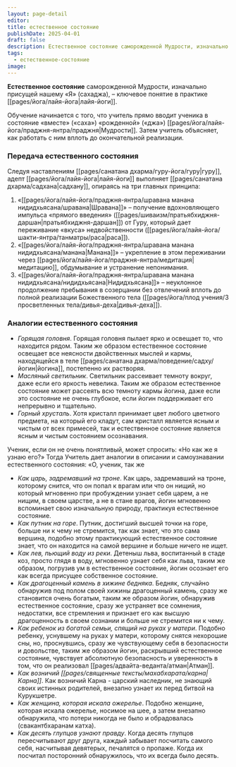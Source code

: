 ```yaml
---
layout: page-detail
editor: 
title: естественное состояние
publishDate: 2025-04-01
draft: false
description: Естественное состояние саморожденной Мудрости, изначально присущей нашему «Я» (сахаджа), – ключевое понятие в практике Лайя-йоги.
tags:
  - естественное-состояние
image:
---
```

**Естественное состояние** саморожденной Мудрости, изначально присущей нашему «Я» (сахаджа), – ключевое понятие в практике [[pages/йога/лайя-йога|лайя-йоги]].

Обучение начинается с того, что учитель прямо вводит ученика в состояние «вместе» («саха») «рожденной» («джа») [[pages/йога/лайя-йога/праджня-янтра/праджня|Мудрости]]. Затем учитель объясняет, как работать с ним вплоть до окончательной реализации.

### Передача естественного состояния

Следуя наставлениям [[pages/санатана дхарма/гуру-йога/гуру|гуру]], адепт [[pages/йога/лайя-йога|лайя-йоги]] выполняет [[pages/санатана дхарма/садхана|садхану]], опираясь на три главных принципа:

1. «[[pages/йога/лайя-йога/праджня-янтра/шравана манана нидидхьясана/шравана|Шравана]]» – получение вдохновляющего импульса «прямого введения» ([[pages/шиваизм/пратьябхиджня-даршан|пратьябхиджня-даршан]]) от Гуру, который дает переживание «вкуса» недвойственности ([[pages/йога/лайя-йога/шакти-янтра/танматры/раса|раса]]).
2. «[[pages/йога/лайя-йога/праджня-янтра/шравана манана нидидхьясана/манана|Манана]]» – укрепление в этом переживании через [[pages/йога/лайя-йога/праджня-янтра/медитация|медитацию]], обдумывание и устранение непонимания.
3. «[[pages/йога/лайя-йога/праджня-янтра/шравана манана нидидхьясана/нидидхьясана|Нидидхьясана]]» – неуклонное продолжение пребывания в созерцании без отвлечений вплоть до полной реализации Божественного тела ([[pages/йога/плод учения/3 просветленных тела/дивья-деха|дивья-деха]]).

### Аналогии естественного состояния

- *Горящая головня*. Горящая головня пылает ярко и освещает то, что находится рядом. Таким же образом естественное состояние освещает все неясности двойственных мыслей и кармы, находящейся в теле [[pages/санатана дхарма/поведение/садху/йогин|йогина]], постепенно их растворяя.
- *Масляный светильник*. Светильник рассеивает темноту вокруг, даже если его яркость невелика. Таким же образом естественное состояние может рассеять всю темноту кармы йогина, даже если это состояние не очень глубокое, если йогин поддерживает его непрерывно и тщательно.
- *Горный хрусталь*. Хотя кристалл принимает цвет любого цветного предмета, на который его кладут, сам кристалл является ясным и чистым от всех примесей, так и естественное состояние является ясным и чистым состоянием осознавания.

Ученик, если он не очень понятливый, может спросить: «Но как же я узнаю его?» Тогда Учитель дает аналогии в описании и самоузнавании естественного состояния: «О, ученик, так же

- *Как царь, задремавший на троне*. Как царь, задремавший на троне, которому снится, что он попал к врагам или что он нищий, но который мгновенно при пробуждении узнает себя царем, а не нищим, в своем царстве, а не в стане врагов, йогин мгновенно вспоминает свою изначальную природу, практикуя естественное состояние.
- *Как путник на горе*. Путник, достигший высшей точки на горе, больше ни к чему не стремится, так как знает, что это сама вершина, подобно этому практикующий естественное состояние знает, что он находится на самой вершине и больше ничего не ищет.
- *Как лев, пьющий воду из реки*. Детеныш льва, воспитанный в стаде коз, просто глядя в воду, мгновенно узнает себя как льва, таким же образом, погрузив ум в естественное состояние, йогин осознает его как всегда присущее собственное состояние.
- *Как драгоценный камень в хижине бедняка*. Бедняк, случайно обнаружив под полом своей хижины драгоценный камень, сразу же становится очень богатым, таким же образом йогин, обнаружив естественное состояние, сразу же устраняет все сомнения, недостатки, все стремления и признает его как высшую драгоценность в своем сознании и больше не стремится ни к чему.
- *Как ребенок из богатой семьи, спящий на руках у матери*. Подобно ребенку, уснувшему на руках у матери, которому снятся нехорошие сны, но, проснувшись, сразу же чувствующему себя в безопасности и довольстве, таким же образом йогин, раскрывший естественное состояние, чувствует абсолютную безопасность и уверенность в том, что он реализовал [[pages/адвайта-веданта/атман|Атман]].
- *Как возничий [[pages/священные тексты/махабхарата/карна|Карна]]*. Как возничий Карна - царский наследник, не знающий своих истинных родителей, внезапно узнает их перед битвой на Курукшетре.
- *Как женщина, которая искала ожерелье*. Подобно женщине, которая искала ожерелье, носимое на шее, а затем внезапно обнаружила, что потери никогда не было и обрадовалась (свакантбхаранам катха).
- *Как десять глупцов узнают правду*. Когда десять глупцов пересчитывают друг друга, каждый забывает посчитать самого себя, насчитывая девятерых, печалятся о пропаже. Когда их посчитал посторонний обнаружилось, что их всегда было десять.
